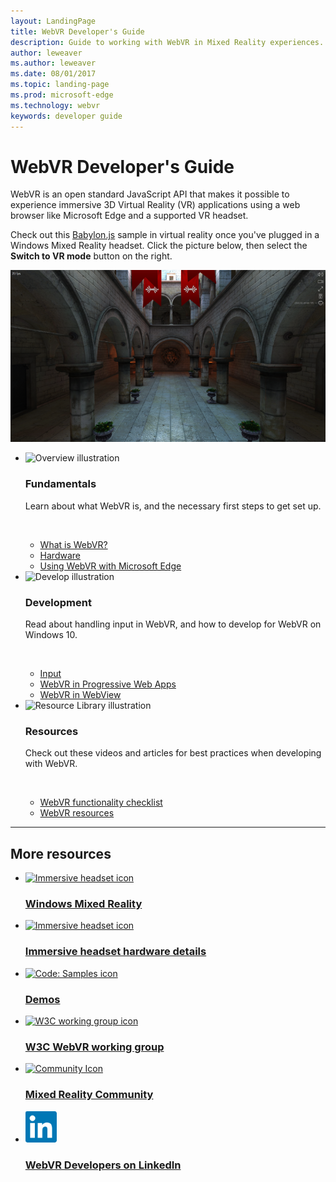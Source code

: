 ```yaml
---
layout: LandingPage
title: WebVR Developer's Guide
description: Guide to working with WebVR in Mixed Reality experiences.
author: leweaver
ms.author: leweaver
ms.date: 08/01/2017
ms.topic: landing-page
ms.prod: microsoft-edge
ms.technology: webvr
keywords: developer guide
---
```


# WebVR Developer's Guide
WebVR is an open standard JavaScript API that makes it possible to experience immersive 3D Virtual Reality (VR) applications using a web browser like Microsoft Edge and a supported VR headset.

Check out this [Babylon.js](//www.babylonjs.com/) sample in virtual reality once you've plugged in a Windows Mixed Reality headset. Click the picture below, then select the **Switch to VR mode** button on the right.

<div class="cardSize">
    <a href="https://www.babylonjs.com/demos/sponza/">
        <img src="img/sponza.png" alt="Interior castle scene"/>
    </a>
</div>

<ul class="cardsK panelContent">
    <li>
        <div class="cardSize">
            <div class="cardPadding">
                <div class="card">
                    <div class="cardImageOuter">
                        <div class="cardImage bgdAccent1">
                            <img src="/media/illustrations/biztalk-developer-documentation-1.svg" alt="Overview illustration" data-linktype="external" class="x-hidden-focus"/>
                        </div>
                    </div>
                    <div class="cardText">
                        <h3>Fundamentals</h3>
                        <p>Learn about what WebVR is, and the necessary first steps to get set up.</p>
                        <br/>
                        <ul>
                            <li><a href="what-is-webvr.md">What is WebVR?</a></li>
                            <li><a href="hardware.md">Hardware</a></li>
                            <li><a href="webvr-with-edge.md">Using WebVR with Microsoft Edge</a></li>
                        </ul>
                    </div>
                </div>
            </div>
        </div>
    </li>
    <li>
        <div class="cardSize">
            <div class="cardPadding">
                <div class="card">
                    <div class="cardImageOuter">
                        <div class="cardImage bgdAccent1">
                            <img src="/media/illustrations/sql-database-develop.svg" alt="Develop illustration" data-linktype="external" class="x-hidden-focus"/>
                        </div>
                    </div>
                    <div class="cardText">
                        <h3>Development</h3>
                        <p>Read about handling input in WebVR, and how to develop for WebVR on Windows 10.</p>
                        <br/>
                        <ul>
                            <li><a href="input.md">Input</a></li>
                            <li><a href="webvr-in-pwas.md">WebVR in Progressive Web Apps</a></li>
                            <li><a href="webvr-in-webview.md">WebVR in WebView</a></li>
                        </ul>
                    </div>
                </div>
            </div>
        </div>
    </li>
    <li>
        <div class="cardSize">
            <div class="cardPadding">
                <div class="card">
                    <div class="cardImageOuter">
                        <div class="cardImage bgdAccent1">
                            <img src="/media/illustrations/dynamics-resource-library.svg" alt="Resource Library illustration" data-linktype="external" class="x-hidden-focus"/>
                        </div>
                    </div>
                    <div class="cardText">
                        <h3>Resources</h3>
                        <p>Check out these videos and articles for best practices when developing with WebVR.</p>
                        <br/>
                        <ul>
                            <li><a href="essentials.md">WebVR functionality checklist</a></li>
                            <li><a href="resources.md">WebVR resources</a></li>
                        </ul>
                    </div>
                </div>
            </div>
        </div>
    </li>
</ul>

---

<h2>More resources</h2>

<ul class="panelContent cardsFTitle">
    <li>
        <a href="//developer.microsoft.com/en-us/windows/mixed-reality">
        <div class="cardSize">
            <div class="cardPadding">
                <div class="card">
                    <div class="cardImageOuter">
                        <div class="cardImage">
                            <img src="/en-us/media/hubs/windows/win_developer-5.svg" alt="Immersive headset icon" />
                        </div>
                    </div>
                    <div class="cardText">
                        <h3>Windows Mixed Reality</h3>
                    </div>
                </div>
            </div>
        </div>
        </a>
    </li>
    <li>
        <a href="//developer.microsoft.com/en-us/windows/mixed-reality/immersive_headset_hardware_details">
        <div class="cardSize">
            <div class="cardPadding">
                <div class="card">
                    <div class="cardImageOuter">
                        <div class="cardImage">
                            <img src="/media/common/i_tools.svg" alt="Immersive headset icon" />
                        </div>
                    </div>
                    <div class="cardText">
                        <h3>Immersive headset hardware details</h3>
                    </div>
                </div>
            </div>
        </div>
        </a>
    </li>
    <li>
        <a href="demos.md">
        <div class="cardSize">
            <div class="cardPadding">
                <div class="card">
                    <div class="cardImageOuter">
                        <div class="cardImage">
                            <img src="/media/common/i_code-samples.svg" alt="Code: Samples icon" />
                        </div>
                    </div>
                    <div class="cardText">
                        <h3>Demos</h3>
                    </div>
                </div>
            </div>
        </div>
        </a>
    </li>
  </ul>

<ul class="panelContent cardsFTitle">
    <li>
        <a href="//github.com/w3c/webvr/blob/master/explainer.md">
        <div class="cardSize">
            <div class="cardPadding">
                <div class="card">
                    <div class="cardImageOuter">
                        <div class="cardImage">
                            <img src="/media/common/i_benefits.svg" alt="W3C working group icon" />
                        </div>
                    </div>
                    <div class="cardText">
                        <h3>W3C WebVR working group</h3>
                    </div>
                </div>
            </div>
        </div>
        </a>
    </li>
    <li>
        <a href="//developer.microsoft.com/en-us/windows/mixed-reality/community">
        <div class="cardSize">
            <div class="cardPadding">
                <div class="card">
                    <div class="cardImageOuter">
                        <div class="cardImage">
                            <img src="/media/common/i_benefits.svg" alt="Community Icon" />
                        </div>
                    </div>
                    <div class="cardText">
                        <h3>Mixed Reality Community</h3>
                    </div>
                </div>
            </div>
        </div>
        </a>
    </li>
    <li>
        <a href="//www.linkedin.com/groups/13500607/profile">
        <div class="cardSize">
            <div class="cardPadding">
                <div class="card">
                    <div class="cardImageOuter">
                        <div class="cardImage">
                            <img src="img/linkedinlogo.png" alt="LinkedIn Icon" />
                        </div>
                    </div>
                    <div class="cardText">
                        <h3>WebVR Developers on LinkedIn</h3>
                    </div>
                </div>
            </div>
        </div>
        </a>
    </li>
</ul>